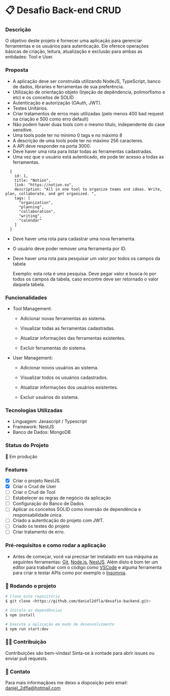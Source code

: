 #  📋 Desafio Back-end CRUD

### Descrição 

O objetivo deste projeto é fornecer uma aplicação para gerenciar ferramentas e os usuários para autenticação. Ele oferece operações básicas de criação, leitura, atualização e exclusão para ambas as entidades: Tool e User.

### Proposta

- A aplicação deve ser construída utilizando NodeJS, TypeScript, banco de dados, libraries e ferramentas de sua preferência.
- Utilização de orientação objeto (Injeção de depêndencia, polimorfismo e etc) e os conceitos de SOLID
- Autenticação e autorização (OAuth, JWT).
- Testes Unitários.
- Criar tratamentos de erros mais utilizadas (pelo menos 400 bad request na criação e 500 como erro default)
- Não podem haver duas tools com o mesmo título, independente do case sensitive.
- Uma tools pode ter no mínimo 0 tags e no máximo 8
- A descrição de uma tools pode ter no máximo 256 caracteres.
- A API deve responder na porta 3000.
- Deve haver uma rota para listar todas as ferramentas cadastradas.
- Uma vez que o usuário está autenticado, ele pode ter acesso a todas as ferramentas.
```
  {
    id: 1,
    title: "Notion",
    link: "https://notion.so",
    description: "All in one tool to organize teams and ideas. Write, plan, collaborate, and get organized. ",
    tags: [
      "organization",
      "planning",
      "collaboration",
      "writing",
      "calendar"
    ]
  }
```
- Deve haver uma rota para cadastrar uma nova ferramenta.
- O usuário deve poder remover uma ferramenta por ID.
- Deve haver uma rota para pesquisar um valor por todos os campos da tabela
  
   Exemplo: esta rota é uma pesquisa. Deve pegar valor e busca-lo por todos os campos da tabela, caso encontre deve ser retornado
o valor daquela tabela.
  


### Funcionalidades
- Tool Management:
  
  * Adicionar novas ferramentas ao sistema.
  
  * Visualizar todas as ferramentas cadastradas.
  
  * Atualizar informações das ferramentas existentes.

  * Excluir ferramentas do sistema.

- User Management:
  
  * Adicionar novos usuários ao sistema.
  
  * Visualizar todos os usuários cadastrados.
  
  * Atualizar informações dos usuários existentes.
  
  * Excluir usuários do sistema.

    
### Tecnologias Utilizadas
- Linguagem: Javascript / Typescript
- Framework: NestJS
- Banco de Dados: MongoDB

### Status do Projeto

  🚀 Em produção

### Features

- [x] Criar o projeto NestJS. 
- [x] Criar o Crud de User
- [ ] Criar o Crud de Tool
- [ ] Estabelecer as regras de negócio da aplicação
- [ ] Configuração do Banco de Dados
- [ ] Aplicar os conceitos SOLID como inversão de dependência e responsabilidade única.
- [ ] Criado a autenticação do projeto com JWT.
- [ ] Criado os testes do projeto
- [ ] Criar tratamento de erro.

### Pré-requisitos e como rodar a aplicação
- Antes de começar, você vai precisar ter instalado em sua máquina as seguintes ferramentas:
 [Git](https://git-scm.com), [Node.js](https://nodejs.org/en/), [NestJS](https://docs.nestjs.com/first-steps). 
 Além disto é bom ter um editor para trabalhar com o código como [VSCode](https://code.visualstudio.com/) e alguma ferramenta para criar e testar APIs como por exemplo o [Insomnia](https://insomnia.rest/).

### 🎲 Rodando o projeto

```bash
# Clone este repositório
$ git clone <https://github.com/daniel2dfla/desafio-backend.git>

# Instale as dependências
$ npm install

# Execute a aplicação em modo de desenvolvimento
$ npm run start:dev
```

### ✌🏽 Contribuição

Contribuições são bem-vindas! Sinta-se à vontade para abrir issues ou enviar pull requests.

### 📩 Contato
Para mais informaçãoes me deixo a disposição pelo email: daniel_2dfla@hotmail.com
